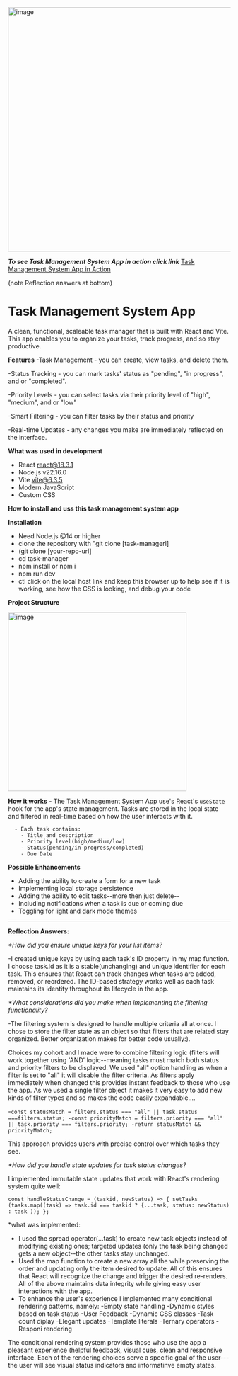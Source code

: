 
<img width="552" alt="image" src="https://github.com/user-attachments/assets/fe87515b-53a3-4c45-84f3-a32caa178f33" />

***To see Task Management System App in action click link***
[Task Management System App in Action](https://github.com/FrancesReagan/task-manager/blob/main/public/Task%20Management%20%20System%20App%20How%20it%20works%20a.mp4)

(note Reflection answers at bottom)



# __Task Management System App__ #

A clean, functional, scaleable task manager that is built with React and Vite. This app enables you to organize your tasks, track progress, and so stay productive.

__Features__
  -Task Management - you can create, view tasks, and delete them.
  
  -Status Tracking - you can mark tasks' status as "pending", "in progress", and or "completed".
  
  -Priority Levels - you can select tasks via their priority level of "high", "medium", and or "low"
  
  -Smart Filtering - you can filter tasks by their status and priority
  
  -Real-time Updates - any changes you make are immediately reflected on the interface.

__What was used in development__
  
  - React react@18.3.1
  - Node.js v22.16.0
  - Vite vite@6.3.5
  - Modern JavaScript
  - Custom CSS


  __How to install and uss this task management system app__

  __Installation__
   - Need Node.js @14 or higher          
   - clone the repository with "git clone [task-managerl]
   - (git clone [your-repo-url]
   - cd task-manager
   - npm install or npm i
   - npm run dev
   - ctl click on the local host link and keep this browser up to help see if it is working, see how the CSS is looking, and debug your code

  __Project Structure__

  <img width="404" alt="image" src="https://github.com/user-attachments/assets/e784a814-36cc-4441-8407-a4bea397e6a0" />

  __How it works__
    - The Task Management System App use's React's `useState` hook for the app's state management. Tasks are stored in the local state and filtered in real-time based on how the user interacts with it.
    
      - Each task contains:
        - Title and description
        - Priority level(high/medium/low)
        - Status(pending/in-progress/completed)
        - Due Date
     
__Possible Enhancements__
  - Adding  the ability to create a form for a new task
  - Implementing local storage persistence
  - Adding the ability to edit tasks--more then just delete--
  - Including notifications when a task is due or coming due
  - Toggling for light and dark mode themes

    

--------------------------------------------------------------------------------

__Reflection Answers:__

_*How did you ensure unique keys for your list items?_

 -I created unique keys by using each task's ID property in my map function. I choose task.id as it is a stable(unchanging) and unique identifier for each task.
  This ensures that React can track changes when tasks are added, removed, or reordered. The ID-based strategy works well as each task maintains its identity throughout
  its lifecycle in the app.

_*What considerations did you make when implementing the filtering functionality?_

 -The filtering system is designed to handle multiple criteria all at once. I chose to store the filter state as an object so that filters that are related stay organized. Better organization makes for better code usually:).
 
  Choices my cohort and I made were to combine filtering logic (filters will work together using 'AND' logic--meaning tasks must match both status and priority filters
  to be displayed. We used "all" option handling as when a filter is set to "all" it will disable the filter criteria. As filters apply immediately when changed this provides instant feedback to those who use the app. As we used a single   filter object it makes it very easy to add new kinds of filter types and so makes the code easily expandable....
  
  -`const statusMatch = filters.status === "all" || task.status ===filters.status;
  -const priorityMatch = filters.priority === "all" || task.priority === filters.priority;
  -return statusMatch && priorityMatch;`

  This approach provides users with precise control over which tasks they see.

  _*How did you handle state updates for task status changes?_

  I implemented immutable state updates that work with React's rendering system quite well:

  `const handleStatusChange = (taskid, newStatus) => {
  setTasks (tasks.map((task) =>
  task.id === taskid ? {...task, status: newStatus) : task
  ));
  };`

*what was implemented:
  - I used the spread operator(...task) to create new task objects instead of modifying existing ones; targeted updates (only the task being changed gets a new object--the other tasks stay unchanged.
  - Used the map function to create a new array all the while preserving the order and updating only the item desired to update. All of this ensures that React will recognize the change and trigger the desired re-renders.  All of the above maintains data integrity while giving easy user interactions with the app.
 - To enhance the user's experience I implemented many conditional rendering patterns, namely:
   -Empty state handling
   -Dynamic styles based on task status
   -User Feedback
   -Dynamic CSS classes
   -Task count diplay
   -Elegant updates
   -Template literals
   -Ternary operators
   -Responi rendering

The conditional rendering system provides those who use the app a pleasant experience (helpful feedback, visual cues, clean and responsive interface. Each of the rendering
choices serve a specific goal of the user---the user will see visual status indicators and informatinve empty states.
  
  
   



